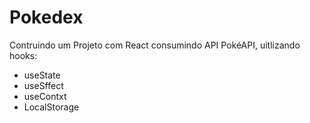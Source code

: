 # Pokedex
Contruindo um Projeto com React consumindo API PokéAPI, uitlizando hooks:
- useState
- useSffect
- useContxt
- LocalStorage